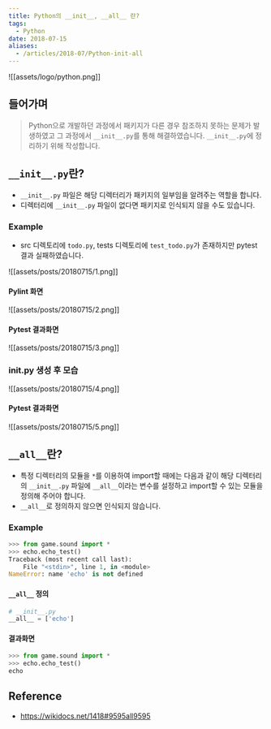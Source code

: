 ```yaml
---
title: Python의 __init__, __all__ 란?
tags:
  - Python
date: 2018-07-15
aliases: 
  - /articles/2018-07/Python-init-all
---
```


![[assets/logo/python.png]]

## 들어가며
> Python으로 개발하던 과정에서 패키지가 다른 경우 참조하지 못하는 문제가 발생하였고 그 과정에서 `__init__.py`를 통해 해결하였습니다. `__init__.py`에 정리하기 위해 작성합니다.

## `__init__.py`란?
- `__init__.py` 파일은 해당 디렉터리가 패키지의 일부임을 알려주는 역할을 합니다.
- 디렉터리에 `__init__.py` 파일이 없다면 패키지로 인식되지 않을 수도 있습니다.

### Example
- src 디렉토리에 `todo.py`, tests 디렉토리에 `test_todo.py`가 존재하지만 pytest 결과 실패하였습니다.

![[assets/posts/20180715/1.png]]

#### Pylint 화면

![[assets/posts/20180715/2.png]]

#### Pytest 결과화면

![[assets/posts/20180715/3.png]]

### __init__.py 생성 후 모습
![[assets/posts/20180715/4.png]]

#### Pytest 결과화면
![[assets/posts/20180715/5.png]]



## `__all__`란?
- 특정 디렉터리의 모듈을 `*`를 이용하여 import할 때에는 다음과 같이 해당 디렉터리의 `__init__.py` 파일에 `__all__`이라는 변수를 설정하고 import할 수 있는 모듈을 정의해 주어야 합니다.
- `__all__`로 정의하지 않으면 인식되지 않습니다.

### Example
```python
>>> from game.sound import *
>>> echo.echo_test()
Traceback (most recent call last):
    File "<stdin>", line 1, in <module>
NameError: name 'echo' is not defined
```

#### `__all__` 정의
```python
# __init__.py
__all__ = ['echo']
```

#### 결과화면
```python
>>> from game.sound import *
>>> echo.echo_test()
echo
```



## Reference
- <https://wikidocs.net/1418#9595all9595>
